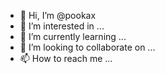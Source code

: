 - 👋 Hi, I’m @pookax
- 👀 I’m interested in ...
- 🌱 I’m currently learning ...
- 💞️ I’m looking to collaborate on ...
- 📫 How to reach me ...

<!---
pookax/pookax is a ✨ special ✨ repository because its `README.md` (this file) appears on your GitHub profile.
You can click the Preview link to take a look at your changes.
--->
